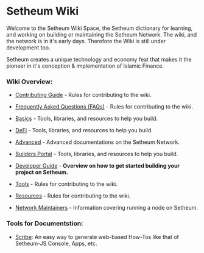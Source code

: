 # Setheum Wiki

Welcome to the Setheum Wiki Space, the Setheum dictionary for learning, and working on building or maintaining the Setheum Network. The wiki, and the network is in it's early days. Therefore the Wiki is still under development too.

Setheum creates a unique technology and economy feat that makes it the pioneer in it's conception & implementation of Islamic Finance.

### Wiki Overview:

- [Contributing Guide](https://wiki.setheum.xyz/general/contributing) - Rules for contributing to the wiki.
- [Frequently Asked Questions (FAQs)](https://wiki.setheum.xyz/general/faqs) - Rules for contributing to the wiki.

- [Basics](https://wiki.setheum.xyz/learn/basics) - Tools, libraries, and resources to help you build.
- [DeFi](https://wiki.setheum.xyz/learn/defi) - Tools, libraries, and resources to help you build.
- [Advanced](https://wiki.setheum.xyz/learn/advanced) - Advanced documentations on the Setheum Network.

- [Builders Portal](https://wiki.setheum.xyz/build/builders-portal) - Tools, libraries, and resources to help you build.
- [Developer Guide](https://wiki.setheum.xyz/build/development-guide) - **Overview on how to get started building your project on Setheum.**
- [Tools](https://wiki.setheum.xyz/build/tools) - Rules for contributing to the wiki.
- [Resources](https://wiki.setheum.xyz/build/resources) - Rules for contributing to the wiki.

- [Network Maintainers](https://wiki.setheum.xyz/maintain/network-maintainers) - Information covering running a node on Setheum.

### Tools for Documentstion:

- [Scribe](https://scribehow.com/): An easy way to generate web-based How-Tos like that of Setheum-JS Console, Apps, etc.

